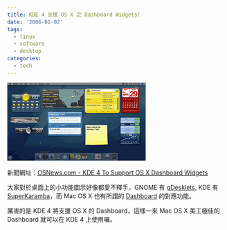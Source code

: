 ```yaml
---
title: KDE 4 支援 OS X 之 Dashboard Widgets!
date: '2006-01-02'
tags:
  - linux
  - software
  - desktop
categories:
  - tech
---
```

[![dashboardanim](images/0.gif)](http://www.flickr.com/photos/yurenju/80538574/ "Photo Sharing")  
  
新聞網址：[OSNews.com - KDE 4 To Support OS X Dashboard Widgets](http://www.osnews.com/comment.php?news_id=13141)  
  
大家對於桌面上的小功能圖示好像都愛不釋手，GNOME 有 [gDesklets](http://gdesklets.gnomedesktop.org/), KDE 有 [SuperKaramba](http://netdragon.sourceforge.net/ssuperkaramba.html)，而 Mac OS X 也有所謂的 [Dashboard](http://www.apple.com.tw/macosx/features/dashboard/) 的對應功能。  
  
厲害的是 KDE 4 將支援 OS X 的 Dashboard，這樣一來 Mac OS X 美工極佳的 Dashboard 就可以在 KDE 4 上使用囉。